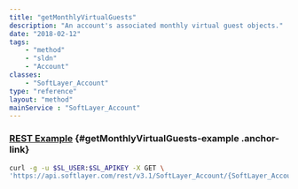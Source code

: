 ```yaml
---
title: "getMonthlyVirtualGuests"
description: "An account's associated monthly virtual guest objects."
date: "2018-02-12"
tags:
    - "method"
    - "sldn"
    - "Account"
classes:
    - "SoftLayer_Account"
type: "reference"
layout: "method"
mainService : "SoftLayer_Account"
---
```


### [REST Example](#getMonthlyVirtualGuests-example) <a href="/article/rest/"><i class="fas fa-question"></i></a> {#getMonthlyVirtualGuests-example .anchor-link} 
```bash
curl -g -u $SL_USER:$SL_APIKEY -X GET \
'https://api.softlayer.com/rest/v3.1/SoftLayer_Account/{SoftLayer_AccountID}/getMonthlyVirtualGuests'
```

